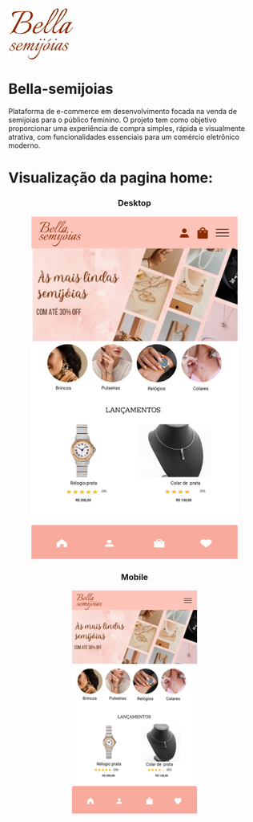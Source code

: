 ![Logo da empresa](src/assets/Bella.png)
# Bella-semijoias
Plataforma de e-commerce em desenvolvimento focada na venda de semijoias para o público feminino. O projeto tem como objetivo proporcionar uma experiência de compra simples, rápida e visualmente atrativa, com funcionalidades essenciais para um comércio eletrônico moderno.

# Visualização da pagina home:

<div align="center">
  <h3> Desktop </h3>
    <img src="src/assets/Home desktop.jpg" width="412px"/> 
 

  <h3> Mobile </h3>
    <img src="src/assets/Home mobile.jpg" width="250px"/>
 
</div>

